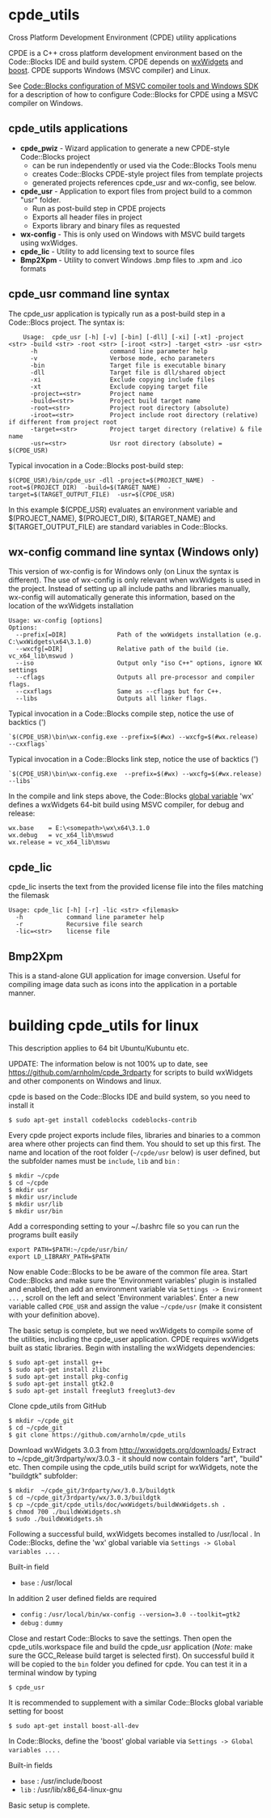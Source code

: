 # cpde_utils
Cross Platform Development Environment (CPDE) utility applications

CPDE is a C++ cross platform development environment based on the Code::Blocks IDE and build system. CPDE  depends on [wxWidgets](https://www.wxwidgets.org/) and [boost](http://www.boost.org/). CPDE supports Windows (MSVC compiler) and Linux. 

See [Code::Blocks configuration of MSVC compiler tools and Windows SDK](doc/toolchain/CodeBlocks_MSVC_setup.pdf) for a description of how to configure Code::Blocks for CPDE using a MSVC compiler on Windows.

## cpde_utils applications
* **cpde_pwiz** - Wizard application to generate a new CPDE-style Code::Blocks project 
  * can be run independently or used via the Code::Blocks Tools menu
  * creates Code::Blocks CPDE-style project files from template projects 
  * generated projects references cpde_usr and wx-config, see below.
* **cpde_usr** - Application to export files from project build to a common "usr" folder. 
  * Run as post-build step in CPDE projects
  * Exports all header files in project
  * Exports library and binary files as requested
* **wx-config** - This is only used on Windows with MSVC build targets using wxWidges. 
* **cpde_lic** - Utility to add licensing text to source files
* **Bmp2Xpm** - Utility to convert Windows .bmp files to .xpm and .ico formats

## cpde_usr command line syntax
The cpde_usr application is typically run as a post-build step in a Code::Blocs project. The syntax is:

	    Usage:  cpde_usr [-h] [-v] [-bin] [-dll] [-xi] [-xt] -project <str> -build <str> -root <str> [-iroot <str>] -target <str> -usr <str>
	      -h                    command line parameter help
	      -v                    Verbose mode, echo parameters
	      -bin                  Target file is executable binary
	      -dll                  Target file is dll/shared object
	      -xi                   Exclude copying include files
	      -xt                   Exclude copying target file
	      -project=<str>        Project name
	      -build=<str>          Project build target name
	      -root=<str>           Project root directory (absolute)
	      -iroot=<str>          Project include root directory (relative) if different from project root
	      -target=<str>         Project target directory (relative) & file name
	      -usr=<str>            Usr root directory (absolute) = $(CPDE_USR)    

Typical invocation in a Code::Blocks post-build step:

    $(CPDE_USR)/bin/cpde_usr -dll -project=$(PROJECT_NAME)  -root=$(PROJECT_DIR)  -build=$(TARGET_NAME)  -target=$(TARGET_OUTPUT_FILE)  -usr=$(CPDE_USR)
    
In this example $(CPDE_USR) evaluates an environment variable and $(PROJECT_NAME), $(PROJECT_DIR), $(TARGET_NAME) and $(TARGET_OUTPUT_FILE) are standard variables in Code::Blocks.

## wx-config command line syntax (Windows only)
This version of wx-config is for Windows only (on Linux the syntax is different). The use of wx-config is only relevant when wxWidgets is used in the project. Instead of setting up all include paths and libraries manually, wx-config will automatically generate this information, based on the location of the wxWidgets installation

    Usage: wx-config [options]
    Options:
      --prefix[=DIR]              Path of the wxWidgets installation (e.g. C:\wxWidgets\x64\3.1.0)
      --wxcfg[=DIR]               Relative path of the build (ie. vc_x64_lib\mswud )
      --iso                       Output only "iso C++" options, ignore WX settings
      --cflags                    Outputs all pre-processor and compiler flags.
      --cxxflags                  Same as --cflags but for C++.
      --libs                      Outputs all linker flags.

Typical invocation in a Code::Blocks compile step, notice the use of backtics (') 

    `$(CPDE_USR)\bin\wx-config.exe --prefix=$(#wx) --wxcfg=$(#wx.release) --cxxflags`
    
Typical invocation in a Code::Blocks link step, notice the use of backtics (')   

    `$(CPDE_USR)\bin\wx-config.exe  --prefix=$(#wx) --wxcfg=$(#wx.release) --libs`
    
In the compile and link steps above, the Code::Blocks [global variable](http://wiki.codeblocks.org/index.php/Global_compiler_variables) 'wx' defines a wxWidgets 64-bit build using MSVC compiler, for debug and release:

    wx.base    = E:\<somepath>\wx\x64\3.1.0
    wx.debug   = vc_x64_lib\mswud
    wx.release = vc_x64_lib\mswu
    
    
## cpde_lic
cpde_lic inserts the text from the provided license file into the files matching the filemask

    Usage: cpde_lic [-h] [-r] -lic <str> <filemask>
      -h            command line parameter help
      -r            Recursive file search
      -lic=<str>    license file    

    
## Bmp2Xpm 
This is a stand-alone GUI application for image conversion. Useful for compiling image data such as icons into the application in a portable manner.


# building cpde_utils for linux
This description applies to 64 bit Ubuntu/Kubuntu etc. 

UPDATE: The information below is not 100% up to date, see https://github.com/arnholm/cpde_3rdparty for scripts to build wxWidgets and other components on Windows and linux.

cpde is based on the Code::Blocks IDE and build system, so you need to install it
    
    $ sudo apt-get install codeblocks codeblocks-contrib
    
Every cpde project exports include files, libraries and binaries to a common area where other projects can find them. You should to set up this first. The name and location of the root folder (`~/cpde/usr` below) is user defined, but the subfolder names must be `include`,  `lib` and `bin` :

    $ mkdir ~/cpde
    $ cd ~/cpde
    $ mkdir usr
    $ mkdir usr/include
    $ mkdir usr/lib
    $ mkdir usr/bin

Add a corresponding setting to your ~/.bashrc file so you can run the programs built easily

    export PATH=$PATH:~/cpde/usr/bin/
    export LD_LIBRARY_PATH=$PATH
    
Now enable Code::Blocks to be be aware of the common file area. Start Code::Blocks and make sure the 'Environment variables' plugin is installed and enabled, then add an environment variable via `Settings -> Environment ...` , scroll on the left and select 'Environment variables'. Enter a new variable called `CPDE_USR` and assign the value  `~/cpde/usr` (make it consistent with your definition above). 

The basic setup is complete, but we need wxWidgets to compile some of the utilities, including the cpde_user application. CPDE requires wxWidgets built as static libraries. Begin with installing the wxWidgets dependencies:

    $ sudo apt-get install g++
    $ sudo apt-get install zlibc
    $ sudo apt-get install pkg-config
    $ sudo apt-get install gtk2.0
    $ sudo apt-get install freeglut3 freeglut3-dev
    
Clone cpde_utils from GitHub
    
    $ mkdir ~/cpde_git
    $ cd ~/cpde_git
    $ git clone https://github.com/arnholm/cpde_utils
     
Download wxWidgets 3.0.3 from http://wxwidgets.org/downloads/ 
Extract to ~/cpde_git/3rdparty/wx/3.0.3  - it should now contain folders "art", "build" etc. 
Then compile using the cpde_utils build script for wxWidgets, note the "buildgtk" subfolder:

    $ mkdir  ~/cpde_git/3rdparty/wx/3.0.3/buildgtk
    $ cd ~/cpde_git/3rdparty/wx/3.0.3/buildgtk
    $ cp ~/cpde_git/cpde_utils/doc/wxWidgets/buildWxWidgets.sh .
    $ chmod 700 ./buildWxWidgets.sh 
    $ sudo ./buildWxWidgets.sh 

Following a successful build, wxWidgets becomes installed to /usr/local . In Code::Blocks, define the 'wx' global variable via `Settings -> Global variables ...` . 

Built-in field 
* `base` : /usr/local

In addition 2 user defined fields are required
* `config` : `/usr/local/bin/wx-config --version=3.0 --toolkit=gtk2`  
* `debug` : `dummy`
    
Close and restart Code::Blocks to save the settings. Then open the cpde_utils.workspace file and build the cpde_usr application (*Note:* make sure the GCC_Release build target is selected first). On successful build it will be copied to the `bin` folder you defined for cpde. You can test it in a terminal window by typing

    $ cpde_usr

It is recommended to supplement with a similar Code::Blocks global variable setting for boost

    $ sudo apt-get install boost-all-dev
    
In Code::Blocks, define the 'boost' global variable via `Settings -> Global variables ...` . 

Built-in fields 
* `base` : /usr/include/boost 
* `lib` : /usr/lib/x86_64-linux-gnu

Basic setup is complete.
